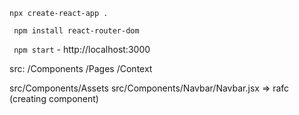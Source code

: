  ``npx create-react-app .``

 `` npm install react-router-dom``

`` npm start`` - http://localhost:3000   

src:
/Components
/Pages
/Context

src/Components/Assets
src/Components/Navbar/Navbar.jsx => rafc  (creating component)


